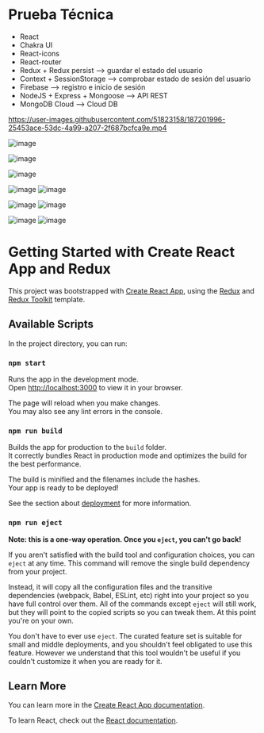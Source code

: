 # Prueba Técnica 

* React 
* Chakra UI
* React-icons
* React-router
* Redux + Redux persist --> guardar el estado del usuario 
* Context + SessionStorage --> comprobar estado de sesión del usuario
* Firebase --> registro e inicio de sesión
* NodeJS + Express + Mongoose --> API REST
* MongoDB Cloud --> Cloud DB



https://user-images.githubusercontent.com/51823158/187201996-25453ace-53dc-4a99-a207-2f687bcfca9e.mp4

![image](https://user-images.githubusercontent.com/51823158/187197660-bf84dbd6-71af-4dcd-866f-58795542bfa7.png)

![image](https://user-images.githubusercontent.com/51823158/187197723-e32d9cf7-c319-4a17-8384-7e8a9516f1dc.png)

![image](https://user-images.githubusercontent.com/51823158/187197756-c6958aeb-cf05-4f46-b807-3b4ed16982d5.png)

![image](https://user-images.githubusercontent.com/51823158/187197167-d75858ed-9ee2-4402-9486-62f56bdd3caf.png)
![image](https://user-images.githubusercontent.com/51823158/187197340-26f506a3-0ef1-4a53-88a3-6b08e8337c3a.png)

![image](https://user-images.githubusercontent.com/51823158/187197050-9c842bf6-eae1-4536-86ba-47edb95037c7.png)
![image](https://user-images.githubusercontent.com/51823158/187197123-2ffa891e-c9ba-4e83-89e8-78a1cb93c82e.png)

![image](https://user-images.githubusercontent.com/51823158/187197478-55e350bc-a6ae-4e46-9f55-ce26e576032a.png)
![image](https://user-images.githubusercontent.com/51823158/187197553-a5c11dd8-a4c7-42ad-bd28-05594a120356.png)





# Getting Started with Create React App and Redux

This project was bootstrapped with [Create React App](https://github.com/facebook/create-react-app), using the [Redux](https://redux.js.org/) and [Redux Toolkit](https://redux-toolkit.js.org/) template.

## Available Scripts

In the project directory, you can run:

### `npm start`

Runs the app in the development mode.\
Open [http://localhost:3000](http://localhost:3000) to view it in your browser.

The page will reload when you make changes.\
You may also see any lint errors in the console.

### `npm run build`

Builds the app for production to the `build` folder.\
It correctly bundles React in production mode and optimizes the build for the best performance.

The build is minified and the filenames include the hashes.\
Your app is ready to be deployed!

See the section about [deployment](https://facebook.github.io/create-react-app/docs/deployment) for more information.

### `npm run eject`

**Note: this is a one-way operation. Once you `eject`, you can't go back!**

If you aren't satisfied with the build tool and configuration choices, you can `eject` at any time. This command will remove the single build dependency from your project.

Instead, it will copy all the configuration files and the transitive dependencies (webpack, Babel, ESLint, etc) right into your project so you have full control over them. All of the commands except `eject` will still work, but they will point to the copied scripts so you can tweak them. At this point you're on your own.

You don't have to ever use `eject`. The curated feature set is suitable for small and middle deployments, and you shouldn't feel obligated to use this feature. However we understand that this tool wouldn't be useful if you couldn't customize it when you are ready for it.

## Learn More

You can learn more in the [Create React App documentation](https://facebook.github.io/create-react-app/docs/getting-started).

To learn React, check out the [React documentation](https://reactjs.org/).
